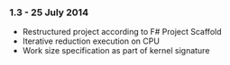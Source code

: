### 1.3 - 25 July 2014
* Restructured project according to F# Project Scaffold
* Iterative reduction execution on CPU
* Work size specification as part of kernel signature
